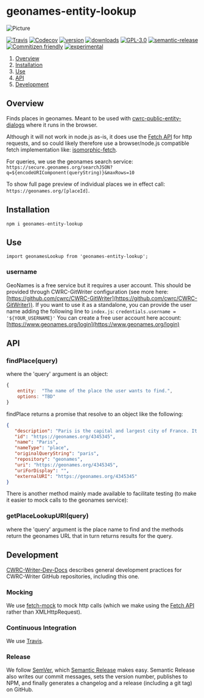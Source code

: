 # geonames-entity-lookup

![Picture](http://cwrc.ca/logos/CWRC_logos_2016_versions/CWRCLogo-Horz-FullColour.png)

[![Travis](https://img.shields.io/travis/cwrc/geonames-entity-lookup.svg)](https://travis-ci.org/cwrc/geonames-entity-lookup)
[![Codecov](https://img.shields.io/codecov/c/github/cwrc/geonames-entity-lookup.svg)](https://codecov.io/gh/cwrc/geonames-entity-lookup)
[![version](https://img.shields.io/npm/v/geonames-entity-lookup.svg)](http://npm.im/geonames-entity-lookup)
[![downloads](https://img.shields.io/npm/dm/geonames-entity-lookup.svg)](http://npm-stat.com/charts.html?package=geonames-entity-lookup&from=2015-08-01)
[![GPL-3.0](https://img.shields.io/npm/l/geonames-entity-lookup.svg)](http://opensource.org/licenses/GPL-3.0)
[![semantic-release](https://img.shields.io/badge/%20%20%F0%9F%93%A6%F0%9F%9A%80-semantic--release-e10079.svg)](https://github.com/semantic-release/semantic-release)
[![Commitizen friendly](https://img.shields.io/badge/commitizen-friendly-brightgreen.svg)](http://commitizen.github.io/cz-cli/)
[![experimental](http://badges.github.io/stability-badges/dist/experimental.svg)](http://github.com/badges/stability-badges)

1. [Overview](#overview)
1. [Installation](#installation)
1. [Use](#use)
1. [API](#api)
1. [Development](#development)

## Overview

Finds places in geonames. Meant to be used with [cwrc-public-entity-dialogs](https://github.com/cwrc-public-entity-dialogs) where it runs in the browser.

Although it will not work in node.js as-is, it does use the [Fetch API](https://developer.mozilla.org/en-US/docs/Web/API/Fetch_API) for http requests, and so could likely therefore use a browser/node.js compatible fetch implementation like: [isomorphic-fetch](https://www.npmjs.com/package/isomorphic-fetch).

For queries, we use the geonames search service: `https://secure.geonames.org/searchJSON?q=${encodeURIComponent(queryString)}&maxRows=10`

To show full page preview of individual places we in effect call: `https://geonames.org/[placeId]`.

## Installation

`npm i geonames-entity-lookup`

## Use

`import geonamesLookup from 'geonames-entity-lookup';`

### username

GeoNames is a free service but it requires a user account.
This should be provided through CWRC-GitWriter configuration (see more here: [https://github.com/cwrc/CWRC-GitWriter](https://github.com/cwrc/CWRC-GitWriter)).
If you want to use it as a standalone, you can provide the user name adding the following line to `index.js`: `credentials.username = '${YOUR_USERNAME}'`
You can create a free user account here account: [https://www.geonames.org/login](https://www.geonames.org/login)

## API

### findPlace(query)

where the 'query' argument is an object:  

```js
{
    entity:  "The name of the place the user wants to find.",
    options: "TBD"
}
```

findPlace returns a promise that resolve to an object like the following:

```json
{
   "description": "Paris is the capital and largest city of France. It is situated on the river Seine, in northern France, at the heart of the Île-de-Franc…",
   "id": "https://geonames.org/4345345",
   "name": "Paris",
   "nameType": "place",
   "originalQueryString": "paris",
   "repository": "geonames",
   "uri": "https://geonames.org/4345345",
   "uriForDisplay": "",
   "externalURI": "https://geonames.org/4345345"
}
```

There is another method mainly made available to facilitate testing (to make it easier to mock calls to the geonames service):

### getPlaceLookupURI(query)

where the 'query' argument is the place name to find and the methods return the geonames URL that in turn returns results for the query.

## Development

[CWRC-Writer-Dev-Docs](https://github.com/cwrc/CWRC-Writer-Dev-Docs) describes general development practices for CWRC-Writer GitHub repositories, including this one.

<!-- ### Testing

The code in this repository is intended to run in the browser, and so we use [browser-run](https://github.com/juliangruber/browser-run) to run [browserified](http://browserify.org) [tape](https://github.com/substack/tape) tests directly in the browser.

We [decorate](https://en.wikipedia.org/wiki/Decorator_pattern) [tape](https://github.com/substack/tape) with [tape-promise](https://github.com/jprichardson/tape-promise) to allow testing with promises and async methods. -->

### Mocking

We use [fetch-mock](https://github.com/wheresrhys/fetch-mock) to mock http calls (which we make using the [Fetch API](https://developer.mozilla.org/en-US/docs/Web/API/Fetch_API) rather than XMLHttpRequest).

<!-- We use [sinon](http://sinonjs.org) [fake timers](http://sinonjs.org/releases/v4.0.1/fake-timers/) to test our timeouts, without having to wait for the timeouts. -->

<!-- ### Code Coverage

We generate code coverage by instrumenting our code with [istanbul](https://github.com/gotwarlost/istanbul) before [browser-run](https://github.com/juliangruber/browser-run) runs the tests, then extract the coverage (which [istanbul](https://github.com/gotwarlost/istanbul) writes to the global object, i.e., the window in the browser), format it with [istanbul](https://github.com/gotwarlost/istanbul), and finally report (Travis actually does this for us) to [codecov.io](codecov.io) -->

<!-- ### Transpilation

We use [babelify](https://github.com/babel/babelify) and [babel-plugin-istanbul](https://github.com/istanbuljs/babel-plugin-istanbul) to compile our code, tests, and code coverage with [babel](https://github.com/babel/babel) -->

### Continuous Integration

We use [Travis](https://travis-ci.org).

### Release

We follow [SemVer](http://semver.org), which [Semantic Release](https://github.com/semantic-release/semantic-release) makes easy. Semantic Release also writes our commit messages, sets the version number, publishes to NPM, and finally generates a changelog and a release (including a git tag) on GitHub.
